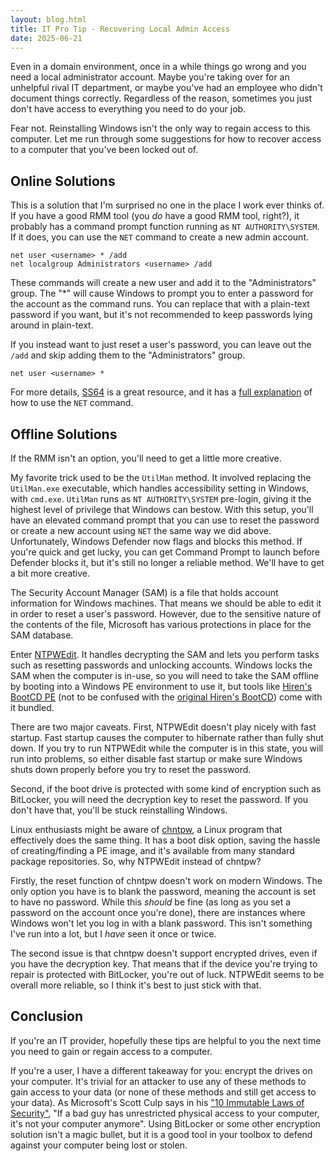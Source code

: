 ```yaml
---
layout: blog.html
title: IT Pro Tip - Recovering Local Admin Access
date: 2025-06-21
---
```

Even in a domain environment, once in a while things go wrong and you need a local administrator account. Maybe you're taking over for an unhelpful rival IT department, or maybe you've had an employee who didn't document things correctly. Regardless of the reason, sometimes you just don't have access to everything you need to do your job.
<!-- more -->

Fear not. Reinstalling Windows isn't the only way to regain access to this computer. Let me run through some suggestions for how to recover access to a computer that you've been locked out of.

## Online Solutions

This is a solution that I'm surprised no one in the place I work ever thinks of. If you have a good RMM tool (you *do* have a good RMM tool, right?), it probably has a command prompt function running as `NT AUTHORITY\SYSTEM`. If it does, you can use the `NET` command to create a new admin account.

```batch
net user <username> * /add
net localgroup Administrators <username> /add
```

These commands will create a new user and add it to the "Administrators" group. The "\*" will cause Windows to prompt you to enter a password for the account as the command runs. You can replace that with a plain-text password if you want, but it's not recommended to keep passwords lying around in plain-text.

If you instead want to just reset a user's password, you can leave out the `/add` and skip adding them to the "Administrators" group.

```batch
net user <username> *
```

For more details, [SS64](https://ss64.com) is a great resource, and it has a [full explanation](https://ss64.com/nt/net-useradmin.html) of how to use the `NET` command.

## Offline Solutions

If the RMM isn't an option, you'll need to get a little more creative.

My favorite trick used to be the `UtilMan` method. It involved replacing the `UtilMan.exe` executable, which handles accessibility setting in Windows, with `cmd.exe`. `UtilMan` runs as `NT AUTHORITY\SYSTEM` pre-login, giving it the highest level of privilege that Windows can bestow. With this setup, you'll have an elevated command prompt that you can use to reset the password or create a new account using `NET` the same way we did above. Unfortunately, Windows Defender now flags and blocks this method. If you're quick and get lucky, you can get Command Prompt to launch before Defender blocks it, but it's still no longer a reliable method. We'll have to get a bit more creative.

The Security Account Manager (SAM) is a file that holds account information for Windows machines. That means we should be able to edit it in order to reset a user's password. However, due to the sensitive nature of the contents of the file, Microsoft has various protections in place for the SAM database.

Enter [NTPWEdit](http://cdslow.org.ru/en/ntpwedit/). It handles decrypting the SAM and lets you perform tasks such as resetting passwords and unlocking accounts. Windows locks the SAM when the computer is in-use, so you will need to take the SAM offline by booting into a Windows PE environment to use it, but tools like [Hiren's BootCD PE](https://www.hirensbootcd.org) (not to be confused with the [original Hiren's BootCD](https://www.hiren.info/pages/bootcd)) come with it bundled.

There are two major caveats. First, NTPWEdit doesn't play nicely with fast startup. Fast startup causes the computer to hibernate rather than fully shut down. If you try to run NTPWEdit while the computer is in this state, you will run into problems, so either disable fast startup or make sure Windows shuts down properly before you try to reset the password.

Second, if the boot drive is protected with some kind of encryption such as BitLocker, you will need the decryption key to reset the password. If you don't have that, you'll be stuck reinstalling Windows.

Linux enthusiasts might be aware of [chntpw](https://pogostick.net/~pnh/ntpasswd/), a Linux program that effectively does the same thing. It has a boot disk option, saving the hassle of creating/finding a PE image, and it's available from many standard package repositories. So, why NTPWEdit instead of chntpw?

Firstly, the reset function of chntpw doesn't work on modern Windows. The only option you have is to blank the password, meaning the account is set to have no password. While this *should* be fine (as long as you set a password on the account once you're done), there are instances where Windows won't let you log in with a blank password. This isn't something I've run into a lot, but I *have* seen it once or twice.

The second issue is that chntpw doesn't support encrypted drives, even if you have the decryption key. That means that if the device you're trying to repair is protected with BitLocker, you're out of luck. NTPWEdit seems to be overall more reliable, so I think it's best to just stick with that.

## Conclusion

If you're an IT provider, hopefully these tips are helpful to you the next time you need to gain or regain access to a computer.

If you're a user, I have a different takeaway for you: encrypt the drives on your computer. It's trivial for an attacker to use any of these methods to gain access to your data (or none of these methods and still get access to your data). As Microsoft's Scott Culp says in his ["10 Immutable Laws of Security"](https://web.archive.org/web/20081202153333/http://technet.microsoft.com:80/en-us/library/cc722487.aspx#EIAA), "If a bad guy has unrestricted physical access to your computer, it's not your computer anymore". Using BitLocker or some other encryption solution isn't a magic bullet, but it is a good tool in your toolbox to defend against your computer being lost or stolen.